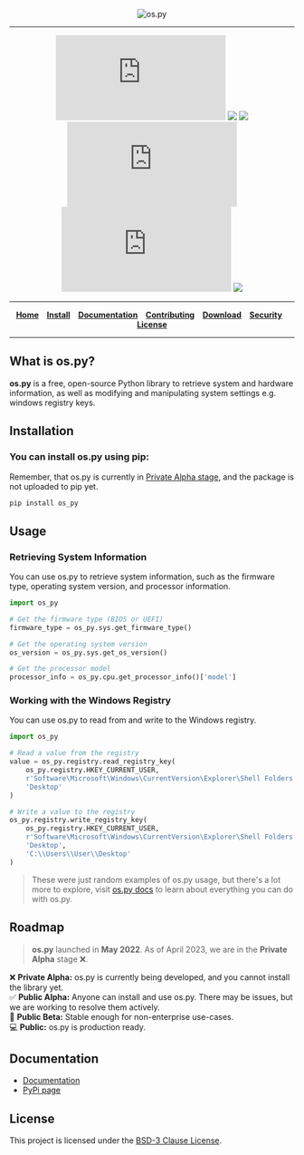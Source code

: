 <div align="center">

![os.py](https://i.ibb.co/fdb2nGv/os-py-removebg-preview.png)

-----------------

[![](https://img.shields.io/github/v/release/Bamboooz/os.py?color=yellow?style=flat-square)](https://github.com/Bamboooz/os.py/releases/)
[![](https://img.shields.io/badge/python-3.8,%203.9-green)](https://en.wikipedia.org/wiki/Python_(programming_language))
[![](https://img.shields.io/badge/operating%20system-windows,%20linux-purple)](https://en.wikipedia.org/wiki/Operating_system)
[![](https://www.aschey.tech/tokei/github/Bamboooz/os.py?style=flat-square)](https://github.com/Bamboooz/os.py)
![](https://img.shields.io/github/languages/code-size/Bamboooz/os.py?color=red)
[![](https://img.shields.io/badge/License-BSD--3--Clause-blue)](https://opensource.org/license/bsd-3-clause/)

-----------------

[**Home**](https://github.com/Bamboooz/os.py)⠀
[**Install**](https://github.com/Bamboooz/os.py#installation)⠀
[**Documentation**](https://github.com/Bamboooz/os.py/wiki)⠀
[**Contributing**](https://github.com/Bamboooz/os.py/blob/master/CONTRIBUTING.md)⠀
[**Download**](https://pypi.org/project/os.py#files)⠀
[**Security**](https://github.com/Bamboooz/os.py/blob/master/SECURITY.md)⠀
[**License**](https://github.com/Bamboooz/os.py/blob/master/LICENSE)

-----------------

<div align="left">

## What is os.py?
**os.py** is a free, open-source Python library to retrieve system and hardware information, as well as modifying and manipulating system settings e.g. windows registry keys.

## Installation
### You can install os.py using pip:
Remember, that os.py is currently in [Private Alpha stage](https://github.com/Bamboooz/os.py/#roadmap), and the package is not uploaded to pip yet.

```bash
pip install os_py
```

## Usage
### Retrieving System Information
You can use os.py to retrieve system information, such as the firmware type, operating system version, and processor information.

```python
import os_py

# Get the firmware type (BIOS or UEFI)
firmware_type = os_py.sys.get_firmware_type()

# Get the operating system version
os_version = os_py.sys.get_os_version()

# Get the processor model
processor_info = os_py.cpu.get_processor_info()['model']
```

### Working with the Windows Registry
You can use os.py to read from and write to the Windows registry.

```python
import os_py

# Read a value from the registry
value = os_py.registry.read_registry_key(
    os_py.registry.HKEY_CURRENT_USER,
    r'Software\Microsoft\Windows\CurrentVersion\Explorer\Shell Folders',
    'Desktop'
)

# Write a value to the registry
os_py.registry.write_registry_key(
    os_py.registry.HKEY_CURRENT_USER,
    r'Software\Microsoft\Windows\CurrentVersion\Explorer\Shell Folders',
    'Desktop',
    'C:\\Users\\User\\Desktop'
)
```
> These were just random examples of os.py usage, but there's a lot more to explore, visit [os.py docs](https://github.com/Bamboooz/os.py/wiki) to learn about everything you can do with os.py.

## Roadmap
> **os.py** launched in **May 2022**. As of April 2023, we are in the **Private Alpha** stage ❌.<br/>

❌ **Private Alpha:** os.py is currently being developed, and you cannot install the library yet.<br/>
✅ **Public Alpha:** Anyone can install and use os.py. There may be issues, but we are working to resolve them actively.<br/>
🔶 **Public Beta:** Stable enough for non-enterprise use-cases.<br/>
💻 **Public:** os.py is production ready.


## Documentation

 * [Documentation](https://github.com/Bamboooz/os.py/wiki)
 * [PyPi page](https://pypi.org/project/os.py/)

## License

This project is licensed under the [BSD-3 Clause License](https://opensource.org/license/bsd-3-clause/).
